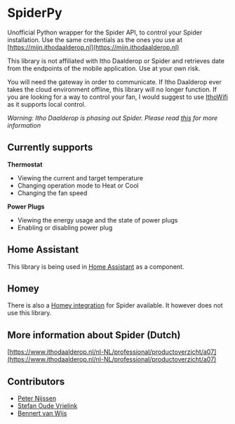 # SpiderPy
Unofficial Python wrapper for the Spider API, to control your Spider installation.
Use the same credentials as the ones you use at [https://mijn.ithodaalderop.nl](https://mijn.ithodaalderop.nl)

This library is not affiliated with Itho Daalderop or Spider and retrieves date from the endpoints of the mobile application. Use at your own risk.

You will need the gateway in order to communicate. If Itho Daalderop ever takes the cloud environment offline, this library will no longer function. If you are looking for a way to control your fan, I would suggest to use [IthoWifi](https://github.com/arjenhiemstra/ithowifi) as it supports local control.

*Warning: Itho Daalderop is phasing out Spider. Please read [this](https://www.ithodaalderop.nl/additionelespiderproducten) for more information*

## Currently supports

**Thermostat**
- Viewing the current and target temperature
- Changing operation mode to Heat or Cool
- Changing the fan speed

**Power Plugs**
- Viewing the energy usage and the state of power plugs
- Enabling or disabling power plug

## Home Assistant
This library is being used in [Home Assistant](https://www.home-assistant.io/components/spider/) as a component.

## Homey
There is also a [Homey integration](https://github.com/lvanderree/com.synplyworks.spider) for Spider available. It however does not use this library.

## More information about Spider (Dutch)
[https://www.ithodaalderop.nl/nl-NL/professional/productoverzicht/a07](https://www.ithodaalderop.nl/nl-NL/professional/productoverzicht/a07)

## Contributors
* [Peter Nijssen](https://github.com/peternijssen)
* [Stefan Oude Vrielink](https://github.com/soudevrielink)
* [Bennert van Wijs](https://github.com/bennert)
